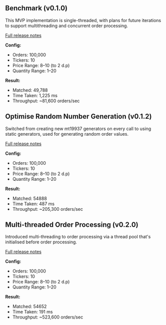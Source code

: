## Benchmark (v0.1.0)

This MVP implementation is single-threaded, with plans for future iterations to
support multithreading and concurrent order processing.

[Full release notes](https://github.com/JamieWells1/Solstice-Limit-Order-Book/releases/tag/v0.1)

**Config:**

- Orders: 100,000
- Tickers: 10
- Price Range: $8–$10 (to 2 d.p)
- Quantity Range: 1–20

**Result:**

- Matched: 49,788
- Time Taken: 1,225 ms
- Throughput: ~81,600 orders/sec

## Optimise Random Number Generation (v0.1.2)

Switched from creating new mt19937 generators on every call to using
static generators, used for generating random order values.

[Full release notes](https://github.com/JamieWells1/Solstice-Limit-Order-Book/releases/tag/v0.1.2)

**Config:**

- Orders: 100,000
- Tickers: 10
- Price Range: $8–$10 (to 2 d.p)
- Quantity Range: 1–20

**Result:**

- Matched: 54888
- Time Taken: 487 ms
- Throughput: ~205,300 orders/sec

## Multi-threaded Order Processing (v0.2.0)

Introduced multi-threading to order processing via a thread pool that's initialised before order processing.

[Full release notes](https://github.com/JamieWells1/Solstice-Limit-Order-Book/releases/tag/v0.2.0)

**Config:**

- Orders: 100,000
- Tickers: 10
- Price Range: $8–$10 (to 2 d.p)
- Quantity Range: 1–20

**Result:**

- Matched: 54652
- Time Taken: 191 ms
- Throughput: ~523,600 orders/sec
